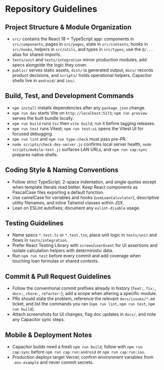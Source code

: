 # Repository Guidelines

## Project Structure & Module Organization
- `src/` contains the React 18 + TypeScript app: components in `src/components`, pages in `src/pages`, state in `src/contexts`, hooks in `src/hooks`, helpers in `src/utils`, and types in `src/types`; use the `@/...` alias for shared imports.
- `tests/unit` and `tests/integration` mirror production modules; add specs alongside the logic they cover.
- `public/` serves static assets, `dist/` is generated output, `docs/` records product decisions, and `scripts/` holds operational helpers. Capacitor shells live in `android/` and `ios/`.

## Build, Test, and Development Commands
- `npm install` installs dependencies after any `package.json` change.
- `npm run dev` starts Vite on `http://localhost:5173`; `npm run preview` serves the built bundle locally.
- `npm run build` runs `tsc` then `vite build`; run it before tagging releases.
- `npm run test` runs Vitest; `npm run test:ui` opens the Vitest UI for focused debugging.
- `npm run lint` and `npm run type-check` must pass pre-PR.
- `node scripts/check-dev-server.js` confirms local server health, `node scripts/mobile-test.js` surfaces LAN URLs, and `npm run cap:sync` prepares native shells.

## Coding Style & Naming Conventions
- Follow strict TypeScript, 2-space indentation, and single quotes except when template literals read better. Keep React components as PascalCase files exporting a default function.
- Use camelCase for variables and hooks (`useLoanCalculator`), descriptive utility filenames, and inline Tailwind classes within JSX.
- Lean on ESLint autofixes; document any `eslint-disable` usage.

## Testing Guidelines
- Name specs `*.test.ts` or `*.test.tsx`; place unit logic in `tests/unit` and flows in `tests/integration`.
- Prefer React Testing Library with `screen`/`userEvent` for UI assertions and isolate calculation helpers with deterministic data.
- Run `npm run test` before every commit and add coverage when touching loan formulas or shared contexts.

## Commit & Pull Request Guidelines
- Follow the conventional commit prefixes already in history (`feat:`, `fix:`, `docs:`, `chore:`, `refactor:`); add a scope when altering a specific module.
- PRs should state the problem, reference the relevant `docs/issues/*.md` ticket, and list the commands you ran (`npm run lint`, `npm run test`, `npm run build`).
- Attach screenshots for UI changes, flag doc updates in `docs/`, and note any Capacitor sync steps.

## Mobile & Deployment Notes
- Capacitor builds need a fresh `npm run build`; follow with `npm run cap:sync` before `npm run cap:run:android` or `npm run cap:run:ios`.
- Production deploys target Vercel; confirm environment variables from `.env.example` and never commit secrets.
